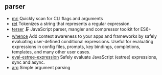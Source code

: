 ## parser

- [mri](https://github.com/lukeed/mri) Quickly scan for CLI flags and arguments
- [ret](https://github.com/fent/ret.js) Tokenizes a string that represents a regular expression.
- [terser](https://github.com/terser/terser) 🗜 JavaScript parser, mangler and compressor toolkit for ES6+
- [whence](https://github.com/jonschlinkert/whence) Add context awareness to your apps and frameworks by safely evaluating user-defined conditional expressions. Useful for evaluating expressions in config files, prompts, key bindings, completions, templates, and many other user cases.
- [eval-estree-expression](https://github.com/jonschlinkert/eval-estree-expression) Safely evaluate JavaScript (estree) expressions, sync and async.
- [arg](https://github.com/vercel/arg) Simple argument parsing